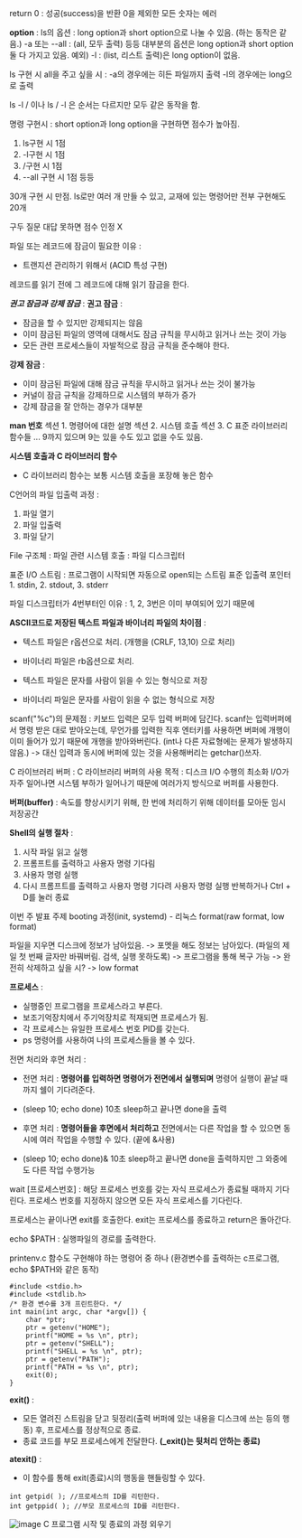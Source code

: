 return 0 : 성공(success)을 반환
0을 제외한 모든 숫자는 에러


**option** : 
ls의 옵션 : long option과 short option으로 나눌 수 있음. (하는 동작은 같음.) 
    -a 또는 --all : (all, 모두 출력) 
    등등 대부분의 옵션은 long option과 short option 둘 다 가지고 있음.
    예외) -l : (list, 리스트 출력)은 long option이 없음.


ls 구현 시 all을 주고 싶을 시 : 
  -a의 경우에는 히든 파일까지 출력
  -l의 경우에는 long으로 출력


ls -l / 이나 ls / -l 은 순서는 다르지만 모두 같은 동작을 함.


명령 구현시 : short option과 long option을 구현하면 점수가 높아짐.
1. ls구현 시 1점
2. -l구현 시 1점
3. /구현 시 1점
4. --all 구현 시 1점 등등


30개 구현 시 만점.
ls로만 여러 개 만들 수 있고,
교재에 있는 명령어만 전부 구현해도 20개


구두 질문 대답 못하면 점수 인정 X


파일 또는 레코드에 잠금이 필요한 이유 : 
- 트랜지션 관리하기 위해서 (ACID 특성 구현)


레코드를 읽기 전에 그 레코드에 대해 읽기 잠금을 한다.


***권고 잠금과 강제 잠금*** : 
**권고 잠금** : 
- 잠금을 할 수 있지만 강제되지는 않음
- 이미 잠금된 파일의 영역에 대해서도 잠금 규칙을 무시하고 읽거나 쓰는 것이 가능
- 모든 관련 프로세스들이 자발적으로 잠금 규칙을 준수해야 한다.


**강제 잠금** : 
- 이미 잠금된 파일에 대해 잠금 규칙을 무시하고 읽거나 쓰는 것이 불가능
- 커널이 잠금 규칙을 강제하므로 시스템의 부하가 증가
- 강제 잠금을 잘 안하는 경우가 대부분


**man 번호**
섹션 1. 명령어에 대한 설명
섹션 2. 시스템 호출
섹션 3. C 표준 라이브러리 함수들
... 9까지 있으며 9는 있을 수도 있고 없을 수도 있음.


**시스템 호출과 C 라이브러리 함수**
- C 라이브러리 함수는 보통 시스템 호출을 포장해 놓은 함수


C언어의 파일 입출력 과정 :
1. 파일 열기
2. 파일 입출력
3. 파일 닫기


File 구조체 : 
파일 관련 시스템 호출 : 파일 디스크립터


표준 I/O 스트림 : 
프로그램이 시작되면 자동으로 open되는 스트림
표준 입출력 포인터 1. stdin, 2. stdout, 3. stderr


파일 디스크립터가 4번부터인 이유 : 1, 2, 3번은 이미 부여되어 있기 때문에


**ASCII코드로 저장된 텍스트 파일과 바이너리 파일의 차이점** : 
- 텍스트 파일은 r옵션으로 처리. (개행을 (CRLF, 13,10) 으로 처리)
- 바이너리 파일은 rb옵션으로 처리. 


- 텍스트 파일은 문자를 사람이 읽을 수 있는 형식으로 저장
- 바이너리 파일은 문자를 사람이 읽을 수 없는 형식으로 저장



scanf("%c")의 문제점 : 
키보드 입력은 모두 입력 버퍼에 담긴다. scanf는 입력버퍼에서 명령 받은 대로 받아오는데,
무언가를 입력한 직후 엔터키를 사용하면 버퍼에 개행이 이미 들어가 있기 때문에 개행을 받아와버린다. 
(int나 다른 자료형에는 문제가 발생하지 않음.)
-> 대신 입력과 동시에 버퍼에 있는 것을 사용해버리는 getchar()쓰자.


C 라이브러리 버퍼 :
C 라이브러리 버퍼의 사용 목적 : 디스크 I/O 수행의 최소화
I/O가 자주 일어나면 시스템 부하가 일어나기 때문에 여러가지 방식으로 버퍼를 사용한다.


**버퍼(buffer)** : 
속도를 향상시키기 위해, 한 번에 처리하기 위해 데이터를 모아둔 임시 저장공간



**Shell의 실행 절차** : 
1. 시작 파일 읽고 실행
2. 프롬프트를 출력하고 사용자 명령 기다림
3. 사용자 명령 실행
4. 다시 프롬프트를 출력하고 사용자 명령 기다려 사용자 명령 실행 반복하거나
   Ctrl + D를 눌러 종료



이번 주 발표 주제
booting 과정(init, systemd) - 리눅스
format(raw format, low format)



파일을 지우면 디스크에 정보가 남아있음.
-> 포멧을 해도 정보는 남아있다. 
(파일의 제일 첫 번째 글자만 바꿔버림. 검색, 실행 못하도록)
-> 프로그램을 통해 복구 가능
-> 완전히 삭제하고 싶을 시?
-> low format



**프로세스** : 
- 실행중인 프로그램을 프로세스라고 부른다.
- 보조기억장치에서 주기억장치로 적재되면 프로세스가 됨.
- 각 프로세스는 유일한 프로세스 번호 PID를 갖는다.
- ps 명령어를 사용하여 나의 프로세스들을 볼 수 있다.



전면 처리와 후면 처리 : 
- 전면 처리 : **명령어를 입력하면 명령어가 전면에서 실행되며** 명령어 실행이 끝날 때까지 쉘이 기다려준다.
- (sleep 10; echo done) 10초 sleep하고 끝나면 done을 출력


- 후면 처리 : **명령어들을 후면에서 처리하고** 전면에서는 다른 작업을 할 수 있으면 동시에 여러 작업을 수행할 수 있다. (끝에 &사용)
- (sleep 10; echo done)& 10초 sleep하고 끝나면 done을 출력하지만 그 와중에도 다른 작업 수행가능


wait [프로세스번호] : 
해당 프로세스 번호를 갖는 자식 프로세스가 종료될 때까지 기다린다.
프로세스 번호를 지정하지 않으면 모든 자식 프로세스를 기다린다.


프로세스는 끝이나면 exit를 호출한다.
exit는 프로세스를 종료하고 return은 돌아간다.


echo $PATH : 
실행파일의 경로를 출력한다.


printenv.c 함수도 구현해야 하는 명령어 중 하나
(환경변수를 출력하는 c프로그램, echo $PATH와 같은 동작)


```
#include <stdio.h>
#include <stdlib.h>
/* 환경 변수를 3개 프린트한다. */
int main(int argc, char *argv[]) {
    char *ptr;
    ptr = getenv("HOME");
    printf("HOME = %s \n", ptr);
    ptr = getenv("SHELL");
    printf("SHELL = %s \n", ptr);
    ptr = getenv("PATH");
    printf("PATH = %s \n", ptr);
    exit(0);
}
```


**exit()** : 
- 모든 열려진 스트림을 닫고 뒷정리(출력 버퍼에 있는 내용을 디스크에 쓰는 등의 행동) 후, 프로세스를 정상적으로 종료.
- 종료 코드를 부모 프로세스에게 전달한다.
**(_exit()는 뒷처리 안하는 종료)**


**atexit()** :
- 이 함수를 통해 exit(종료)시의 행동을 핸들링할 수 있다.


```
int getpid( ); //프로세스의 ID를 리턴한다.
int getppid( ); //부모 프로세스의 ID를 리턴한다.
```


![image](https://github.com/BLEAX/SystemPgm/assets/109516312/80564f04-0873-4cf9-9003-8f898db4beef)
C 프로그램 시작 및 종료의 과정 외우기
